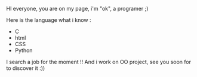 
  HI everyone,
you are on my page, i'm "ok", a programer ;)

Here is the language what i know :
- C
- html
- CSS
- Python

I search a job for the moment !!
And i work on OO project, see you soon for to discover it :))
